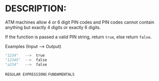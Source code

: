 # DESCRIPTION:

ATM machines allow 4 or 6 digit PIN codes and PIN codes cannot contain anything but exactly 4 digits or exactly 6 digits.

If the function is passed a valid PIN string, return `true`, else return `false`.

Examples (Input --> Output)

```python
"1234"   -->  true
"12345"  -->  false
"a234"   -->  false
```

`REGULAR EXPRESSIONS` `FUNDAMENTALS`